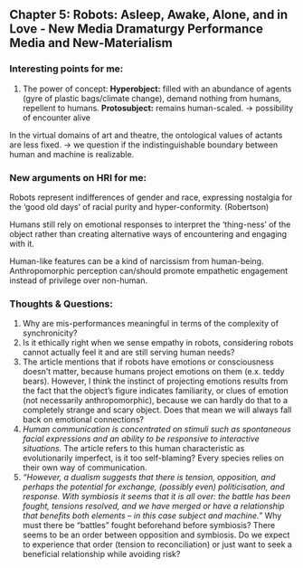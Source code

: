 ## Chapter 5: Robots: Asleep, Awake, Alone, and in Love - New Media Dramaturgy Performance Media and New-Materialism

### Interesting points for me: 
1. The power of concept: 
**Hyperobject:** filled with an abundance of agents (gyre of plastic bags/climate change), demand nothing from humans, repellent to humans.
**Protosubject:** remains human-scaled. -> possibility of encounter alive

In the virtual domains of art and theatre, the ontological values of actants are less fixed. -> we question if the indistinguishable boundary between human and machine is realizable.


### New arguments on HRI for me: 
Robots represent indifferences of gender and race, expressing nostalgia for the ‘good old days’ of racial purity and hyper-conformity. (Robertson)

Humans still rely on emotional responses to interpret the ‘thing-ness’ of the object rather than creating alternative ways of encountering and engaging with it.

Human-like features can be a kind of narcissism from human-being. Anthropomorphic perception can/should promote empathetic engagement instead of privilege over non-human. 


### Thoughts & Questions: 	
1. Why are mis-performances meaningful in terms of the complexity of synchronicity?
2. Is it ethically right when we sense empathy in robots, considering robots cannot actually feel it and are still serving human needs? 
3. The article mentions that if robots have emotions or consciousness doesn’t matter, because humans project emotions on them (e.x. teddy bears). However, I think the instinct of projecting emotions results from the fact that the object’s figure indicates familiarity, or clues of emotion (not necessarily anthropomorphic), because we can hardly do that to a completely strange and scary object. Does that mean we will always fall back on emotional connections?
4. *Human communication is concentrated on stimuli such as spontaneous facial expressions and an ability to be responsive to interactive situations.* The article refers to this human characteristic as evolutionarily imperfect, is it too self-blaming? Every species relies on their own way of communication. 
5. *“However, a dualism suggests that there is tension, opposition, and perhaps the potential for exchange, (possibly even) politicisation, and response. With symbiosis it seems that it is all over: the battle has been fought, tensions resolved, and we have merged or have a relationship that benefits both elements – in this case subject and machine.”*
Why must there be “battles” fought beforehand before symbiosis? There seems to be an order between opposition and symbiosis. Do we expect to experience that order (tension to reconciliation) or just want to seek a beneficial relationship while avoiding risk? 

